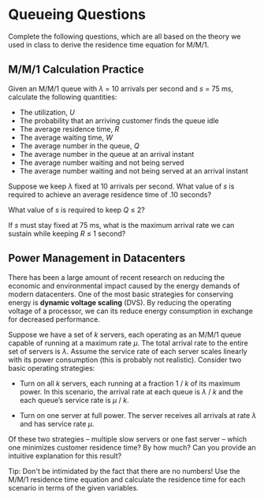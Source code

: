 # Queueing Questions

Complete the following questions, which are all based on the theory we used in class to derive the residence time equation for M/M/1.

## M/M/1 Calculation Practice

Given an M/M/1 queue with *λ* = 10 arrivals per second and *s* = 75 ms, calculate the following quantities:

- The utilization, *U*
- The probability that an arriving customer finds the queue idle
- The average residence time, *R*
- The average waiting time, *W*
- The average number in the queue, *Q*
- The average number in the queue at an arrival instant
- The average number waiting and not being served
- The average number waiting and not being served at an arrival instant

Suppose we keep *λ* fixed at 10 arrivals per second. What value of *s* is required to achieve an average residence
time of .10 seconds?

What value of *s* is required to keep *Q* ≤ 2?

If *s* must stay fixed at 75 ms, what is the maximum arrival rate we can sustain while keeping *R* ≤ 1 second?


## Power Management in Datacenters

There has been a large amount of recent research on reducing the economic and environmental impact caused
by the energy demands of modern datacenters. One of the most basic strategies for conserving energy is **dynamic voltage scaling** (DVS). By reducing the operating voltage of a processor, we can its reduce energy consumption in exchange for decreased performance.

Suppose we have a set of *k* servers, each operating as an M/M/1 queue capable of running at a maximum
rate *µ*. The total arrival rate to the entire set of servers is *λ*. Assume the service rate of each server scales
linearly with its power consumption (this is probably not realistic). Consider two basic operating strategies:

- Turn on all *k* servers, each running at a fraction 1 / *k* of its maximum power. In this scenario, the arrival rate at each queue is *λ* / *k* and the each queue’s service rate is *µ* / *k*.

- Turn on one server at full power. The server receives all arrivals at rate *λ* and has service rate *µ*.

Of these two strategies – multiple slow servers or one fast server – which one minimizes customer residence
time? By how much? Can you provide an intuitive explanation for this result?

Tip: Don't be intimidated by the fact that there are no numbers! Use the M/M/1 residence time equation and calculate the residence time for each scenario in terms of the given variables.
